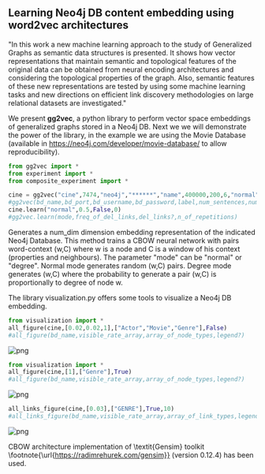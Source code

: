 ## Learning Neo4j DB content embedding using word2vec architectures

"In this work a new machine learning approach to the study of Generalized Graphs as semantic data structures is presented. It shows how vector representations that maintain semantic and topological features of the original data can be obtained from neural encoding architectures and considering the topological properties of the graph. Also, semantic features of these new representations are tested by using some machine learning tasks and new directions on efficient link discovery methodologies on large relational datasets are investigated."

We present **gg2vec**, a python library to perform vector space embeddings of generalized graphs stored in a Neo4j DB. Next we we will demonstrate the power of the library, in the example we are using the Movie Database (available in https://neo4j.com/developer/movie-database/ to allow reproducibility). 

```python
from gg2vec import *
from experiment import *
from composite_experiment import *

cine = gg2vec("cine",7474,"neo4j","******","name",400000,200,6,"normal",[],1)
#gg2vec(bd_name,bd_port,bd_username,bd_password,label,num_sentences,num_dim,windows_size,mode,traversals,num_iterations)
cine.learn("normal",0.5,False,0)
#gg2vec.learn(mode,freq_of_del_links,del_links?,n_of_repetitions)
```
Generates a num_dim dimension embedding representation of the indicated Neo4j Database. This method trains a CBOW neural network with pairs word-context (w,C) where w is a node and C is a window of his context (properties and neighbours). The parameter "mode" can be "normal" or "degree". Normal mode generates random (w,C) pairs. Degree mode generates (w,C) where the probability to generate a pair (w,C) is proportionally to degree of node w.

The library visualization.py offers some tools to visualize a Neo4j DB embedding. 

```python
from visualization import *
all_figure(cine,[0.02,0.02,1],["Actor","Movie","Genre"],False)
#all_figure(bd_name,visible_rate_array,array_of_node_types,legend?)
```
![png](https://s26.postimg.org/71ge1l8ah/cine_all_nodes_no_names.png)


```python
from visualization import *
all_figure(cine,[1],["Genre"],True)
#all_figure(bd_name,visible_rate_array,array_of_node_types,legend?)
```
![png](https://s26.postimg.org/tc491k5kp/cine_all_nodes.png)
```python
all_links_figure(cine,[0.03],["GENRE"],True,10)
#all_links_figure(bd_name,visible_rate_array,array_of_link_types,legend?,treshold)
```
![png](https://s26.postimg.org/9y3f1ve49/cine_all_links.png)

CBOW architecture implementation of \textit{Gensim} toolkit \footnote{\url{https://radimrehurek.com/gensim}} (version 0.12.4) has been used.
